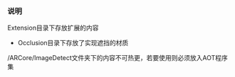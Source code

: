 ###  说明

Extension目录下存放扩展的内容

- Occlusion目录下存放了实现遮挡的材质



/ARCore/ImageDetect文件夹下的内容不可热更，若要使用则必须放入AOT程序集